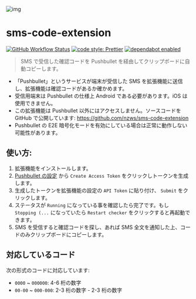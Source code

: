 ![img](https://i.imgur.com/yBBokFm.png)

# sms-code-extension

[![GitHub Workflow Status](https://img.shields.io/github/workflow/status/nzws/sms-code-extension/Node%20CI?style=for-the-badge)](https://github.com/nzws/sms-code-extension/actions)
[![code style: Prettier](https://img.shields.io/badge/code_style-prettier-ff69b4.svg?style=for-the-badge&logo=prettier)](https://prettier.io/)
[![dependabot enabled](https://img.shields.io/badge/dependabot-enabled-0366D6.svg?style=for-the-badge&logo=dependabot)](https://github.com/nzws/sms-code-extension/pulls?utf8=%E2%9C%93&q=is%3Apr+label%3Adependencies+)

> SMS で受信した確認コードを Pushbullet を経由してクリップボードに自動コピーします。

- 「Pushbullet」というサービスが端末が受信した SMS を拡張機能に送信し、拡張機能は確認コードがあるか確かめます。
- 受信用端末は Pushbullet の仕様上 Android である必要があります。iOS は使用できません。
- この拡張機能は Pushbullet 以外にはアクセスしません。ソースコードを GitHub で公開しています: https://github.com/nzws/sms-code-extension
- Pushbullet の E2E 暗号化モードを有効にしている場合は正常に動作しない可能性があります。

## 使い方:

1. 拡張機能をインストールします。
2. [Pushbullet の設定](https://www.pushbullet.com/#settings) から `Create Access Token` をクリックしトークンを生成します。
3. 生成したトークンを拡張機能の設定の `API Token` に貼り付け、 `Submit` をクリックします。
4. ステータスが `Running` になっている事を確認したら完了です。もし `Stopping (...` になっていたら `Restart checker` をクリックすると再起動できます。
5. SMS を受信すると確認コードを探し、あれば SMS 全文を通知した上、コードのみクリップボードにコピーします。

## 対応しているコード

次の形式のコードに対応しています:

- `0000` ~ `000000`: 4-6 桁の数字
- `00-00` ~ `000-000`: 2-3 桁の数字 - 2-3 桁の数字
